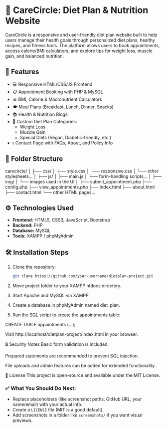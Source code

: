 # 🥗 CareCircle: Diet Plan & Nutrition Website

CareCircle is a responsive and user-friendly diet plan website built to help users manage their health goals through personalized diet plans, healthy recipes, and fitness tools. The platform allows users to book appointments, access calorie/BMI calculators, and explore tips for weight loss, muscle gain, and balanced nutrition.

## 📌 Features

- 💻 Responsive HTML/CSS/JS Frontend
- 📋 Appointment Booking with PHP & MySQL
- 📊 BMI, Calorie & Macronutrient Calculators
- 🍽️ Meal Plans (Breakfast, Lunch, Dinner, Snacks)
- 📚 Health & Nutrition Blogs
- 🧠 Custom Diet Plan Categories:
  - Weight Loss
  - Muscle Gain
  - Special Diets (Vegan, Diabetic-friendly, etc.)
- 📞 Contact Page with FAQs, About, and Policy Info

## 📁 Folder Structure

carecircle/
│
├── css/
│ ├── style.css
│ ├── responsive.css
│ └── other stylesheets...
│
├── js/
│ ├── main.js
│ └── form-handling scripts...
│
├── img/
│ └── images used in the UI
│
├── submit_appointment.php
├── config.php
├── view_appointments.php
├── index.html
├── about.html
├── contact.html
└── other HTML pages...

## ⚙️ Technologies Used

- **Frontend:** HTML5, CSS3, JavaScript, Bootstrap
- **Backend:** PHP
- **Database:** MySQL
- **Tools:** XAMPP / phpMyAdmin

## 🛠️ Installation Steps

1. Clone the repository:
   ```bash
   git clone https://github.com/your-username/dietplan-project.git
2. Move project folder to your XAMPP htdocs directory.

3. Start Apache and MySQL via XAMPP.

4. Create a database in phpMyAdmin named diet_plan.

5. Run the SQL script to create the appointments table:

CREATE TABLE appointments (...);

Visit http://localhost/dietplan-project/index.html in your browser.

🔒 Security Notes
Basic form validation is included.

Prepared statements are recommended to prevent SQL injection.

File uploads and admin features can be added for extended functionality.

📄 License
This project is open-source and available under the MIT License.

### ✅ What You Should Do Next:
- Replace placeholders (like screenshot paths, GitHub URL, your name/email) with your actual info.
- Create a `LICENSE` file (MIT is a good default).
- Add screenshots in a folder like `screenshots/` if you want visual previews.








